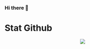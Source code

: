 ### Hi there 👋

<!--
**PaoloNapoli97/PaoloNapoli97** is a ✨ _special_ ✨ repository because its `README.md` (this file) appears on your GitHub profile.

Here are some ideas to get you started:

- 🔭 I’m currently working on ...
- 🌱 I’m currently learning ...
- 👯 I’m looking to collaborate on ...
- 🤔 I’m looking for help with ...
- 💬 Ask me about ...
- 📫 How to reach me: ...
- 😄 Pronouns: ...
- ⚡ Fun fact: ...
-->

# Stat Github

<div align="center">
  <img align="center" src="https://github-readme-stats-git-masterrstaa-rickstaa.vercel.app/api?username=PaoloNapoli97">
</div>
